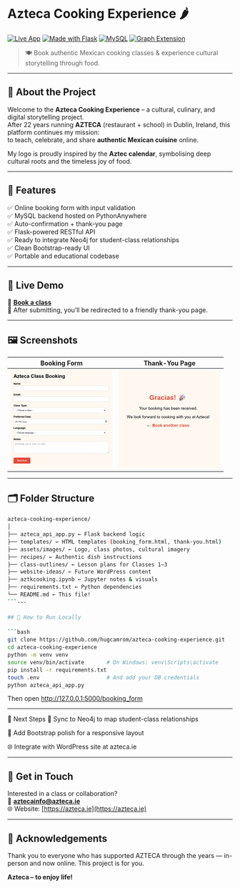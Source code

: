 # Azteca Cooking Experience 🌶️

[![Live App](https://img.shields.io/badge/View%20Live-Azteca-green?style=flat&logo=python)](https://azteca-hugocamachoromero1.pythonanywhere.com/booking_form)
[![Made with Flask](https://img.shields.io/badge/Made%20with-Flask-blue?logo=flask)](https://flask.palletsprojects.com/)
[![MySQL](https://img.shields.io/badge/Database-MySQL-orange?logo=mysql)](https://www.mysql.com/)
[![Graph Extension](https://img.shields.io/badge/Coming%20Soon-Neo4j-brightgreen?logo=neo4j)](https://neo4j.com/)

> 🍽️ Book authentic Mexican cooking classes & experience cultural storytelling through food.

---

## 🌟 About the Project

Welcome to the **Azteca Cooking Experience** – a cultural, culinary, and digital storytelling project.  
After 22 years running **AZTECA** (restaurant + school) in Dublin, Ireland, this platform continues my mission:  
to teach, celebrate, and share **authentic Mexican cuisine** online.

My logo is proudly inspired by the **Aztec calendar**, symbolising deep cultural roots and the timeless joy of food.

---

## 🎯 Features

✅ Online booking form with input validation  
✅ MySQL backend hosted on PythonAnywhere  
✅ Auto-confirmation + thank-you page  
✅ Flask-powered RESTful API  
✅ Ready to integrate Neo4j for student-class relationships  
✅ Clean Bootstrap-ready UI  
✅ Portable and educational codebase

---

## 🚀 Live Demo

🔗 [**Book a class**](https://azteca-hugocamachoromero1.pythonanywhere.com/booking_form)  
🎉 After submitting, you’ll be redirected to a friendly thank-you page.

---

## 🖼️ Screenshots

| Booking Form | Thank-You Page |
| ------------ | -------------- |
| ![Form](assets/images/booking_form.png) | ![Thanks](assets/images/gracias_bookanotherclass.png) |

---

## 🗂️ Folder Structure

```bash
azteca-cooking-experience/
│
├── azteca_api_app.py ← Flask backend logic
├── templates/ ← HTML templates (booking_form.html, thank-you.html)
├── assets/images/ ← Logo, class photos, cultural imagery
├── recipes/ ← Authentic dish instructions
├── class-outlines/ ← Lesson plans for Classes 1–3
├── website-ideas/ ← Future WordPress content
├── aztkcooking.ipynb ← Jupyter notes & visuals
├── requirements.txt ← Python dependencies
└── README.md ← This file!
```---

## 🧪 How to Run Locally

```bash
git clone https://github.com/hugcamrom/azteca-cooking-experience.git
cd azteca-cooking-experience
python -m venv venv
source venv/bin/activate       # On Windows: venv\Scripts\activate
pip install -r requirements.txt
touch .env                     # And add your DB credentials
python azteca_api_app.py

```

Then open http://127.0.0.1:5000/booking_form

---

🧠 Next Steps
 🔄 Sync to Neo4j to map student-class relationships

 💄 Add Bootstrap polish for a responsive layout

 🌐 Integrate with WordPress site at azteca.ie

 ---

## 💬 Get in Touch

Interested in a class or collaboration?  
📧 **[aztecainfo@azteca.ie](mailto:aztecainfo@azteca.ie)**  
🌐 Website: [https://azteca.ie](https://azteca.ie)

---

## 🧡 Acknowledgements

Thank you to everyone who has supported AZTECA through the years — in-person and now online. This project is for you.

**Azteca – to enjoy life!**

